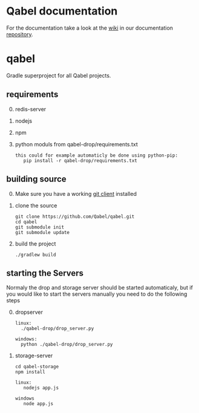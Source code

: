 # Qabel documentation
For the documentation take a look at the [wiki](https://github.com/Qabel/qabel-doc/wiki/Table-of-contents) in our documentation [repository](https://github.com/Qabel/qabel-doc).

qabel
=====

Gradle superproject for all Qabel projects.

## requirements

0. redis-server

0. nodejs

0. npm

0. python moduls from qabel-drop/requirements.txt
   ```
   this could for example automaticly be done using python-pip:
      pip install -r qabel-drop/requirements.txt
   ```

## building source

0. Make sure you have a working [git client](http://git-scm.com/) installed

0. clone the source
   ```
   git clone https://github.com/Qabel/qabel.git
   cd qabel
   git submodule init
   git submodule update
   ```
   
0. build the project
   ```
   ./gradlew build
   ```

## starting the Servers
Normaly the drop and storage server should be started automaticaly, but if you would like to start the servers manually you need to do the following steps

0. dropserver
   ```
   linux:
     ./qabel-drop/drop_server.py
  
   windows:
     python ./qabel-drop/drop_server.py
   ```
0. storage-server
   ```
   cd qabel-storage
   npm install
   
   linux:
      nodejs app.js

   windows
      node app.js
   ```
   
